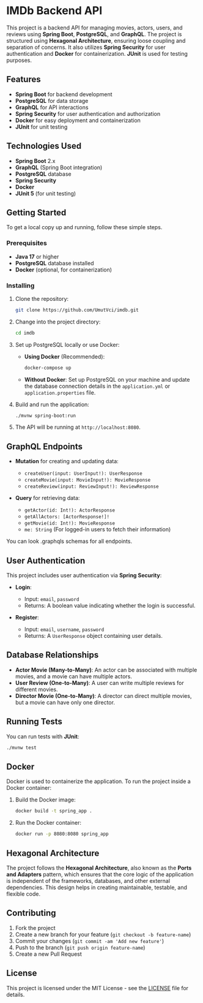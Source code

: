 
# IMDb Backend API

This project is a backend API for managing movies, actors, users, and reviews using **Spring Boot**, **PostgreSQL**, and **GraphQL**. The project is structured using **Hexagonal Architecture**, ensuring loose coupling and separation of concerns. It also utilizes **Spring Security** for user authentication and **Docker** for containerization. **JUnit** is used for testing purposes.

## Features

- **Spring Boot** for backend development
- **PostgreSQL** for data storage
- **GraphQL** for API interactions
- **Spring Security** for user authentication and authorization
- **Docker** for easy deployment and containerization
- **JUnit** for unit testing

## Technologies Used

- **Spring Boot** 2.x
- **GraphQL** (Spring Boot integration)
- **PostgreSQL** database
- **Spring Security**
- **Docker**
- **JUnit 5** (for unit testing)

## Getting Started

To get a local copy up and running, follow these simple steps.

### Prerequisites

- **Java 17** or higher
- **PostgreSQL** database installed
- **Docker** (optional, for containerization)

### Installing

1. Clone the repository:

   ```bash
   git clone https://github.com/UmutVci/imdb.git
   ```

2. Change into the project directory:

   ```bash
   cd imdb
   ```

3. Set up PostgreSQL locally or use Docker:

    - **Using Docker** (Recommended):

      ```bash
      docker-compose up
      ```

    - **Without Docker**: Set up PostgreSQL on your machine and update the database connection details in the `application.yml` or `application.properties` file.

4. Build and run the application:

   ```bash
   ./mvnw spring-boot:run
   ```

5. The API will be running at `http://localhost:8080`.

## GraphQL Endpoints

- **Mutation** for creating and updating data:
    - `createUser(input: UserInput!): UserResponse`
    - `createMovie(input: MovieInput!): MovieResponse`
    - `createReview(input: ReviewInput!): ReviewResponse`

- **Query** for retrieving data:
    - `getActor(id: Int!): ActorResponse`
    - `getAllActors: [ActorResponse!]!`
    - `getMovie(id: Int!): MovieResponse`
    - `me: String` (For logged-in users to fetch their information)

You can look .graphqls schemas for all endpoints.
## User Authentication

This project includes user authentication via **Spring Security**:

- **Login**:
    - Input: `email`, `password`
    - Returns: A boolean value indicating whether the login is successful.

- **Register**:
    - Input: `email`, `username`, `password`
    - Returns: A `UserResponse` object containing user details.

## Database Relationships

- **Actor Movie (Many-to-Many)**: An actor can be associated with multiple movies, and a movie can have multiple actors.
- **User Review (One-to-Many)**: A user can write multiple reviews for different movies.
- **Director Movie (One-to-Many)**: A director can direct multiple movies, but a movie can have only one director.

## Running Tests

You can run tests with **JUnit**:

```bash
./mvnw test
```

## Docker

Docker is used to containerize the application. To run the project inside a Docker container:

1. Build the Docker image:

   ```bash
   docker build -t spring_app .
   ```

2. Run the Docker container:

   ```bash
   docker run -p 8080:8080 spring_app
   ```

## Hexagonal Architecture

The project follows the **Hexagonal Architecture**, also known as the **Ports and Adapters** pattern, which ensures that the core logic of the application is independent of the frameworks, databases, and other external dependencies. This design helps in creating maintainable, testable, and flexible code.

## Contributing

1. Fork the project
2. Create a new branch for your feature (`git checkout -b feature-name`)
3. Commit your changes (`git commit -am 'Add new feature'`)
4. Push to the branch (`git push origin feature-name`)
5. Create a new Pull Request

## License

This project is licensed under the MIT License - see the [LICENSE](LICENSE) file for details.
